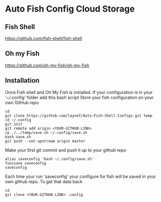 # Auto Fish Config Cloud Storage

## Fish Shell
https://github.com/fish-shell/fish-shell

## Oh my Fish
https://github.com/oh-my-fish/oh-my-fish

## Installation

Once Fish shell and Oh My Fish is installed.
If your configuration is in your '~/.config' folder add this bash script
Store your fish configuration on your own GitHub repo

```
cd
git clone https://github.com/laynef/Auto-Fish-Shell-Configs.git temp
cd ~/.config
git init
git remote add origin <YOUR-GITHUB-LINK>
cp ./../temp/save.sh ~/.config/save.sh
bash save.sh
git push --set-upstream origin master
```

Make your first git commit and push it up to your github repo

```
alias saveconfig 'bash ~/.config/save.sh'
funcsave saveconfig
saveconfig
```

Each time your run 'saveconfig' your configure for fish will be saved
in your own github repo. To get that data back

```
cd
git clone <YOUR-GITHUB-LINK> .config
```